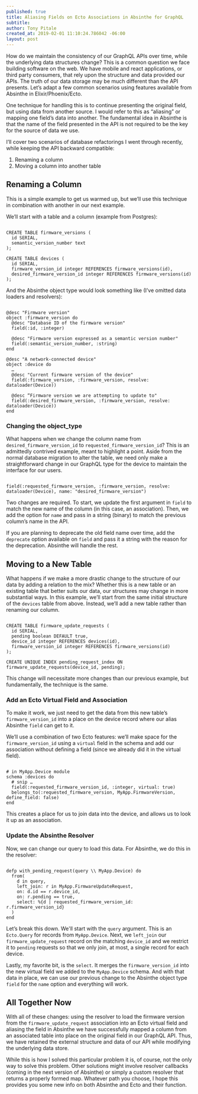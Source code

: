 ```yaml
---
published: true
title: Aliasing Fields on Ecto Associations in Absinthe for GraphQL
subtitle:
author: Tony Pitale
created_at: 2019-02-01 11:10:24.786042 -06:00
layout: post
---
```


How do we maintain the consistency of our GraphQL APIs over time, while the underlying data structures change? This is a common question we face building software on the web. We have mobile and react applications, or third party consumers, that rely upon the structure and data provided our APIs. The truth of our data storage may be much different than the API presents. Let’s adapt a few common scenarios using features available from Absinthe in Elixir/Phoenix/Ecto.

One technique for handling this is to continue presenting the original field, but using data from another source. I would refer to this as “aliasing” or mapping one field’s data into another. The fundamental idea in Absinthe is that the name of the field presented in the API is not required to be the key for the source of data we use.

I’ll cover two scenarios of database refactorings I went through recently, while keeping the API backward compatible:

1. Renaming a column
2. Moving a column into another table

## Renaming a Column ##

This is a simple example to get us warmed up, but we’ll use this technique in combination with another in our next example.

We’ll start with a table and a column (example from Postgres):

<pre><code class="language-sql">
CREATE TABLE firmware_versions (
  id SERIAL,
  semantic_version_number text
);

CREATE TABLE devices (
  id SERIAL,
  firmware_version_id integer REFERENCES firmware_versions(id),
  desired_firmware_version_id integer REFERENCES firmware_versions(id)
);
</code></pre>

And the Absinthe object type would look something like (I’ve omitted data loaders and resolvers):

<pre><code class="language-elixir">
@desc "Firmware version"
object :firmware_version do
  @desc "Database ID of the firmware version"
  field(:id, :integer)

  @desc "Firmware version expressed as a semantic version number"
  field(:semantic_version_number, :string)
end

@desc "A network-connected device"
object :device do
  …
  @desc "Current firmware version of the device"
  field(:firmware_version, :firmware_version, resolve: dataloader(Device))

  @desc “Firmware version we are attempting to update to"
  field(:desired_firmware_version, :firmware_version, resolve: dataloader(Device))
end
</code></pre>

### Changing the object_type ###

What happens when we change the column name from `desired_firmware_version_id` to `requested_firmware_version_id`? This is an admittedly contrived example, meant to highlight a point. Aside from the normal database migration to alter the table, we need only make a straightforward change in our GraphQL type for the device to maintain the interface for our users.

<pre><code class="language-elixir">
field(:requested_firmware_version, :firmware_version, resolve: dataloader(Device), name: "desired_firmware_version")
</code></pre>

Two changes are required. To start, we update the first argument in `field` to match the new name of the column (in this case, an association). Then, we add the option for `name` and pass in a string (binary) to match the previous column’s name in the API.

If you are planning to deprecate the old field name over time, add the `deprecate` option available on `field` and pass it a string with the reason for the deprecation. Absinthe will handle the rest.

## Moving to a New Table ##

What happens if we make a more drastic change to the structure of our data by adding a relation to the mix? Whether this is a new table or an existing table that better suits our data, our structures may change in more substantial ways. In this example, we’ll start from the same initial structure of the `devices` table from above. Instead, we’ll add a new table rather than renaming our column.

<pre><code class="language-sql">
CREATE TABLE firmware_update_requests (
  id SERIAL,
  pending boolean DEFAULT true,
  device_id integer REFERENCES devices(id),
  firmware_version_id integer REFERENCES firmware_versions(id)
);

CREATE UNIQUE INDEX pending_request_index ON firmware_update_requests(device_id, pending);
</code></pre>

This change will necessitate more changes than our previous example, but fundamentally, the technique is the same.

### Add an Ecto Virtual Field and Association ###

To make it work, we just need to get the data from this new table’s `firmware_version_id` into a place on the device record where our alias Absinthe `field` can get to it.

We’ll use a combination of two Ecto features: we’ll make space for the `firmware_version_id` using a `virtual` field in the schema and add our association without defining a field (since we already did it in the virtual field).

<pre><code class="language-elixir">
# in MyApp.Device module
schema :devices do
  # snip …
  field(:requested_firmware_version_id, :integer, virtual: true)
  belongs_to(:requested_firmware_version, MyApp.FirmwareVersion, define_field: false)
end
</code></pre>

This creates a place for us to join data into the device, and allows us to look it up as an association.

### Update the Absinthe Resolver ###

Now, we can change our query to load this data. For Absinthe, we do this in the resolver:

<pre><code class="language-elixir">
defp with_pending_request(query \\ MyApp.Device) do
  from(
    d in query,
    left_join: r in MyApp.FirmwareUpdateRequest,
    on: d.id == r.device_id,
    on: r.pending == true,
    select: %{d | requested_firmware_version_id: r.firmware_version_id}
  )
end
</code></pre>

Let’s break this down. We'll start with the `query` argument. This is an `Ecto.Query` for records from `MyApp.Device`. Next, we `left_join` our `firmware_update_request` record on the matching `device_id` and we restrict it to `pending` requests so that we only join, at most, a single record for each device.

Lastly, my favorite bit, is the `select`. It merges the `firmware_version_id` into the new virtual field we added to the `MyApp.Device` schema. And with that data in place, we can use our previous change to the Absinthe object type `field` for the `name` option and everything will work.

## All Together Now ###

With all of these changes: using the resolver to load the firmware version from the `firmware_update_request` association into an Ecto virtual field and aliasing the field in Absinthe we have successfully mapped a column from an associated table into place on the original field in our GraphQL API. Thus, we have retained the external structure and data of our API while modifying the underlying data store.

While this is how I solved this particular problem it is, of course, not the only way to solve this problem. Other solutions might involve resolver callbacks (coming in the next version of Absinthe) or simply a custom resolver that returns a properly formed map. Whatever path you choose, I hope this provides you some new info on both Absinthe and Ecto and their function.
